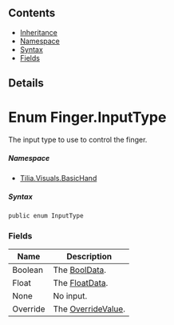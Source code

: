 ## Contents

* [Inheritance]
* [Namespace]
* [Syntax]
* [Fields]

## Details

# Enum Finger.InputType

The input type to use to control the finger.

##### Namespace

* [Tilia.Visuals.BasicHand]

##### Syntax

```
public enum InputType
```

### Fields

| Name | Description |
| --- | --- |
| Boolean | The [BoolData]. |
| Float | The [FloatData]. |
| None | No input. |
| Override | The [OverrideValue]. |

[Tilia.Visuals.BasicHand]: README.md
[BoolData]: Finger.md#Tilia_Visuals_BasicHand_Finger_BoolData
[FloatData]: Finger.md#Tilia_Visuals_BasicHand_Finger_FloatData
[OverrideValue]: Finger.md#Tilia_Visuals_BasicHand_Finger_OverrideValue
[Inheritance]: #Inheritance
[Namespace]: #Namespace
[Syntax]: #Syntax
[Fields]: #Fields
